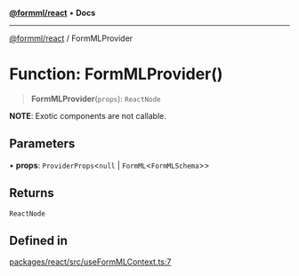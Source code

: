 [**@formml/react**](../README.md) • **Docs**

---

[@formml/react](../globals.md) / FormMLProvider

# Function: FormMLProvider()

> **FormMLProvider**(`props`): `ReactNode`

**NOTE**: Exotic components are not callable.

## Parameters

• **props**: `ProviderProps`\<`null` \| `FormML`\<`FormMLSchema`\>\>

## Returns

`ReactNode`

## Defined in

[packages/react/src/useFormMLContext.ts:7](https://github.com/formml/formml/blob/527c6e93502cf5114979de3946b0cc8cf0790b3f/packages/react/src/useFormMLContext.ts#L7)
